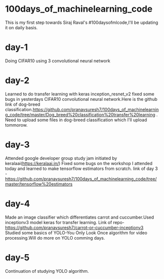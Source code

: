 # 100days_of_machinelearning_code
This is my first step towards Siraj Raval's #100daysofmlcode,I'll be updating it on daily basis. 
# day-1 
Doing CIFAR10 using 3 convolutional neural network
# day-2
Learned to do transfer learning with keras inception_resnet_v2 fixed some bugs in yesterdays CIFAR10 convolutional neural network.Here is the github link of dog-breed classification.https://github.com/pranavsuresh7/100days_of_machinelearning_code/tree/master/Dog_breed%20classification%20transfer%20learning . Need to upload some files in dog-breed classification which I'll upload tommorow.
# day-3 
Attended google developer group study jam initiated by keralaai(https://keralaai.in/)
Fixed some bugs on the workshop I attended today and learned to make tensorflow estimators from scratch.
link of day 3 - https://github.com/pranavsuresh7/100days_of_machinelearning_code/tree/master/tensorflow%20estimators
# day-4
Made an image classifier which differentiates carrot and cuccumber.Used inceptionv3 model keras for transfer learning.
Link of repo-https://github.com/pranavsuresh7/carrot-or-cuccumber-inceptionv3
Studied some basics of YOLO-You Only Look Once algorithm for video processing.Will do more on YOLO comming days.
# day-5
Continuation of studying YOLO algorithm.
